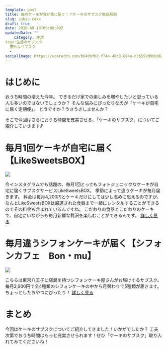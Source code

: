 ```yaml
---
template: post
title: 毎月ケーキが我が家に届く！？ケーキのサブスク徹底解剖
slug: subsc-cake
draft: true
date: 2020-09-18T09:00:00Z
updatedDate: ""
    category: 生活
tags:生活のサブスク
  意外なサブスク
  - 
socialImage: https://ucarecdn.com/b649bfb3-f74a-48c8-894a-d36590d96bd8/
---
```


# はじめに
おうち時間の増えた今年。
できるだけ家での楽しみを増やしたいと思っている人も多いのではないでしょうか？
そんな悩みにぴったりなのが「ケーキが自宅に届く定期便」。
どうですか？うきうきしませんか？

そこで今回はさらにおうち時間を充実させる、「ケーキのサブスク」についてご紹介していきます♪

# 毎月1回ケーキが自宅に届く【LikeSweetsBOX】
![](https://ucarecdn.com/396e044b-5325-44cc-bc37-dd55e5a1954e/)

今インスタグラムでも話題の、毎月1回とってもフォトジェニックなケーキが自宅に届くサブスクサービスLikeSweetsBOX。
季節によって違うケーキが毎月届きます。
料金は毎月4,200円とケーキだけにしては少し高めに思えるのですが、なんとLikeSweetsBOXは厳選された食器まで一緒にレンタルすることができるのでその料金も含まれているんですね。
こだわりの食器とこだわりのケーキで、自宅にいながらも毎月新鮮な贅沢を楽しむことができるんです。
[詳しく見る](https://likesweetsbox.com/)

# 毎月違うシフォンケーキが届く【シフォンカフェ　Bon・mu】
![](https://ucarecdn.com/081c5a1b-42ae-4592-ae2b-fe087ba04a39/)

こちらは東京八王子に店舗を持つシフォンケーキ屋さんがお届けするサブスク。
毎月2,900円で全4種類のシフォンケーキの中から月替わりで5種類が届きます。
ちょっとしたおやつにぴったり！
[詳しく見る](https://subsc.jp/products/139)

# まとめ
今回はケーキのサブスクについてご紹介してきました！いかがでしたか？
工夫次第でおうち時間はもっと充実させられます！ぜひ「ケーキのサブスク」取り入れてみてくださいね！
